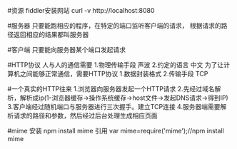 #资源
fiddler安装网站
curl -v http://localhost:8080

#服务器
只要能跑相应的程序，在特定的端口监听客户端的请求，
根据请求的路径返回相应的结果都叫服务器

#客户端
只要能向服务器某个端口发起请求

#HTTP协议
人与人的通信需要
1.物理传输手段 声波
2.约定的语言 中文
为了让计算机之间能够正常通信，需要HTTP协议
1.数据封装格式
2.传输手段 TCP

#一个真实的HTTP往来
1.浏览器向服务器发起一个HTTP请求
2.先经过域名解析，解析成ip(1-浏览器缓存->操作系统缓存->host文件->发起DNS请求->得到IP)
3.客户端经过随机端口与服务器进行三次握手。建立TCP连接
4.服务器端需要解析请求的路径和参数，然后经过后台处理生成相应页面

#mime
安装 npm install mime
引用
var mime=require('mime');//npm install mime

